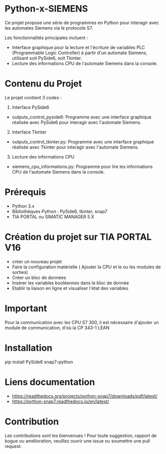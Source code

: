 # Python-x-SIEMENS
Ce projet propose une série de programmes en Python pour interagir avec les automates Siemens via le protocole S7.

Les fonctionnalités principales incluent :

- Interface graphique pour la lecture et l'écriture de variables PLC (Programmable Logic Controller) à partir d'un automate Siemens, utilisant soit PySide6, soit Tkinter.
- Lecture des informations CPU de l'automate Siemens dans la console.

# Contenu du Projet
Le projet contient 3 codes :

1. Interface PySide6
- outputs_control_pyside6: Programme avec une interface graphique réalisée avec PySide6 pour interagir avec l'automate Siemens.

2. Interface Tkinter
- outputs_control_tkinter.py: Programme avec une interface graphique réalisée avec Tkinter pour interagir avec l'automate Siemens.

3. Lecture des informations CPU
- siemens_cpu_informations.py: Programme pour lire les informations CPU de l'automate Siemens dans la console.

# Prérequis
- Python 3.x
- Bibliothèques Python : PySide6, tkinter, snap7
- TIA PORTAL ou SIMATIC MANAGER 5.X

# Création du projet sur TIA PORTAL V16
- créer un nouveau projet
- Faire la configuration matérielle ( Ajouter la CPU et le ou les modules de sorties)
- Créer un bloc de données
- Insérer les variables booléennes dans le bloc de donnée
- Etablir la liaison en ligne et visualiser l'état des variables

# Important
Pour la communication avec les CPU S7 300, il est nécessaire d'ajouter un module de communication, d'où la CP 343-1 LEAN

# Installation 
pip install PySide6 snap7-python

# Liens documentation
- https://readthedocs.org/projects/python-snap7/downloads/pdf/latest/ 
- https://python-snap7.readthedocs.io/en/latest/


# Contribution
Les contributions sont les bienvenues ! Pour toute suggestion, rapport de bogue ou amélioration, veuillez ouvrir une issue ou soumettre une pull request.
